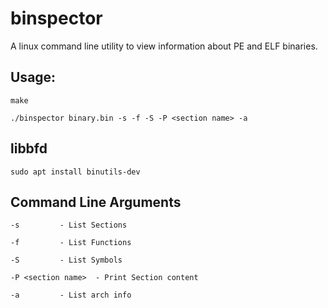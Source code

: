 # binspector
A linux command line utility to view information about PE and ELF binaries.

## Usage:
`make`

`./binspector binary.bin -s -f -S -P <section name> -a`

## libbfd
`sudo apt install binutils-dev`

## Command Line Arguments 

`-s			- List Sections`

`-f			- List Functions`

`-S			- List Symbols`

`-P <section name>	- Print Section content`

`-a			- List arch info`


